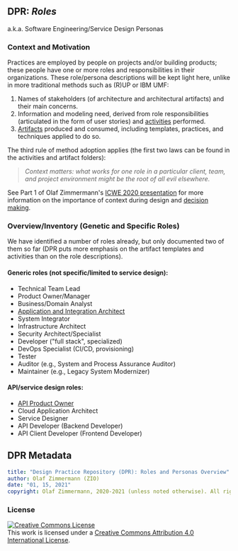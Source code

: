 
## DPR: *Roles* 

a.k.a. Software Engineering/Service Design Personas

### Context and Motivation 

Practices are employed by people on projects and/or building products; these people have one or more roles and responsibilities in their organizations. These role/persona descriptions will be kept light here, unlike in more traditional methods such as (R)UP or IBM UMF: 

1. Names of stakeholders (of architecture and architectural artifacts) and their main concerns.
2. Information and modeling need, derived from role responsibilities (articulated in the form of user stories) and [activities](../activities) performed.
3. [Artifacts](../artifact-templates) produced and consumed, including templates, practices, and techniques applied to do so.

The third rule of method adoption applies (the first two laws can be found in the activities and artifact folders): 

> *Context matters: what works for one role in a particular client, team, and project environment might be the root of all evil elsewhere.*

See Part 1 of Olaf Zimmermann's [ICWE 2020 presentation](https://ozimmer.ch/assets/presos/ZIO-ICWEKeynoteWADEC3v10p.pdf) for more information on the importance of context during design and [decision making](https://ozimmer.ch/practices/2020/04/27/ArchitectureDecisionMaking.html).


### Overview/Inventory (Genetic and Specific Roles)

We have identified a number of roles already, but only documented two of them so far (DPR puts more emphasis on the artifact templates and activities than on the role descriptions).

#### Generic roles (not specific/limited to service design):

  * Technical Team Lead
  * Product Owner/Manager
  * Business/Domain Analyst
  * [Application and Integration Architect](./DPR-ApplicationArchitectRole.md) 
  * System Integrator  
  * Infrastructure Architect
  * Security Architect/Specialist
  * Developer ("full stack", specialized)
  * DevOps Specialist (CI/CD, provisioning)
  * Tester 
  * Auditor (e.g., System and Process Assurance Auditor)
  * Maintainer (e.g., Legacy System Modernizer)

#### API/service design roles:

  * [API Product Owner](./SDPR-APIProductOwner.md)
  * Cloud Application Architect 
  * Service Designer 
  * API Developer (Backend Developer) 
  * API Client Developer (Frontend Developer)

<!-- Web Developer taken out -->


## DPR Metadata

```yaml
title: "Design Practice Repository (DPR): Roles and Personas Overview"
author: Olaf Zimmermann (ZIO)
date: "01, 15, 2021"
copyright: Olaf Zimmermann, 2020-2021 (unless noted otherwise). All rights reserved.
```

### License

<a rel="license" href="http://creativecommons.org/licenses/by/4.0/"><img alt="Creative Commons License" style="border-width:0" src="https://i.creativecommons.org/l/by/4.0/88x31.png" /></a><br />This work is licensed under a <a rel="license" href="http://creativecommons.org/licenses/by/4.0/">Creative Commons Attribution 4.0 International License</a>.